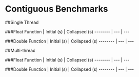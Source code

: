 # Contiguous Benchmarks

##Single Thread

###Float
Function | Initial (s) | Collapsed (s) 
-------- | --- | --- 

###Double
Function | Initial (s) | Collapsed (s) 
-------- | --- | --- 

##Multi-thread

###Float
Function | Initial (s) | Collapsed (s) 
-------- | --- | --- 

###Double
Function | Initial (s) | Collapsed (s) 
-------- | --- | --- 
